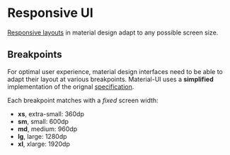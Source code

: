 # Responsive UI

[Responsive layouts](https://material.io/guidelines/layout/responsive-ui.html) in material design adapt to any possible screen size.

## Breakpoints

For optimal user experience, material design interfaces need to be able to adapt their layout at various breakpoints.
Material-UI uses a **simplified** implementation of the orignal [specification](https://material.io/guidelines/layout/responsive-ui.html#responsive-ui-breakpoints).

Each breakpoint matches with a *fixed* screen width:
- **xs**, extra-small: 360dp
- **sm**, small: 600dp
- **md**, medium: 960dp
- **lg**, large: 1280dp
- **xl**, xlarge: 1920dp
